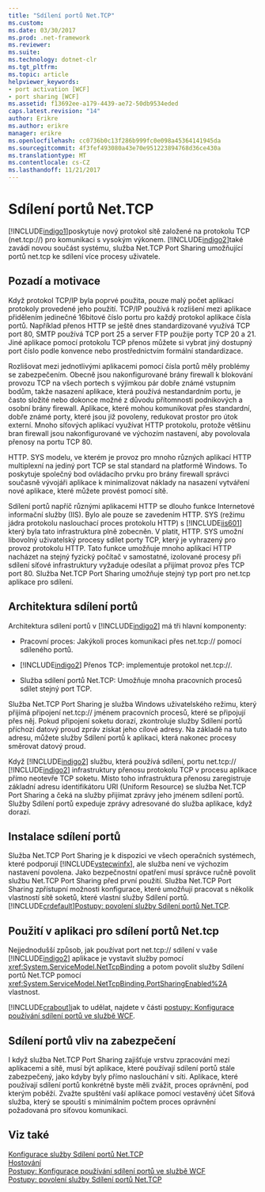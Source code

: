 ```yaml
---
title: "Sdílení portů Net.TCP"
ms.custom: 
ms.date: 03/30/2017
ms.prod: .net-framework
ms.reviewer: 
ms.suite: 
ms.technology: dotnet-clr
ms.tgt_pltfrm: 
ms.topic: article
helpviewer_keywords:
- port activation [WCF]
- port sharing [WCF]
ms.assetid: f13692ee-a179-4439-ae72-50db9534eded
caps.latest.revision: "14"
author: Erikre
ms.author: erikre
manager: erikre
ms.openlocfilehash: cc0736b0c13f286b999fc0e098a45364141945da
ms.sourcegitcommit: 4f3fef493080a43e70e951223894768d36ce430a
ms.translationtype: MT
ms.contentlocale: cs-CZ
ms.lasthandoff: 11/21/2017
---
```

# <a name="nettcp-port-sharing"></a>Sdílení portů Net.TCP
[!INCLUDE[indigo1](../../../../includes/indigo1-md.md)]poskytuje nový protokol sítě založené na protokolu TCP (net.tcp://) pro komunikaci s vysokým výkonem. [!INCLUDE[indigo2](../../../../includes/indigo2-md.md)]také zavádí novou součást systému, služba Net.TCP Port Sharing umožňující portů net.tcp ke sdílení více procesy uživatele.  
  
## <a name="background-and-motivation"></a>Pozadí a motivace  
 Když protokol TCP/IP byla poprvé použita, pouze malý počet aplikací protokoly provedené jeho použití. TCP/IP používá k rozlišení mezi aplikace přidělením jedinečné 16bitové číslo portu pro každý protokol aplikace čísla portů. Například přenos HTTP se ještě dnes standardizované využívá TCP port 80, SMTP používá TCP port 25 a server FTP použije porty TCP 20 a 21. Jiné aplikace pomocí protokolu TCP přenos můžete si vybrat jiný dostupný port číslo podle konvence nebo prostřednictvím formální standardizace.  
  
 Rozlišovat mezi jednotlivými aplikacemi pomocí čísla portů měly problémy se zabezpečením. Obecně jsou nakonfigurované brány firewall k blokování provozu TCP na všech portech s výjimkou pár dobře známé vstupním bodům, takže nasazení aplikace, která používá nestandardním portu, je často složité nebo dokonce možné z důvodu přítomnosti podnikových a osobní brány firewall. Aplikace, které mohou komunikovat přes standardní, dobře známé porty, které jsou již povoleny, redukovat prostor pro útok externí. Mnoho síťových aplikací využívat HTTP protokolu, protože většinu bran firewall jsou nakonfigurované ve výchozím nastavení, aby povolovala přenosy na portu TCP 80.  
  
 HTTP. SYS modelu, ve kterém je provoz pro mnoho různých aplikací HTTP multiplexní na jediný port TCP se stal standard na platformě Windows. To poskytuje společný bod ovládacího prvku pro brány firewall správci současně vývojáři aplikace k minimalizovat náklady na nasazení vytváření nové aplikace, které můžete provést pomocí sítě.  
  
 Sdílení portů napříč různými aplikacemi HTTP se dlouho funkce Internetové informační služby (IIS). Bylo ale pouze se zavedením HTTP. SYS (režimu jádra protokolu naslouchací proces protokolu HTTP) s [!INCLUDE[iis601](../../../../includes/iis601-md.md)] který byla tato infrastruktura plně zobecněn. V platit, HTTP. SYS umožní libovolný uživatelský procesy sdílet porty TCP, který je vyhrazený pro provoz protokolu HTTP. Tato funkce umožňuje mnoho aplikací HTTP nacházet na stejný fyzický počítač v samostatné, izolované procesy při sdílení síťové infrastruktury vyžaduje odesílat a přijímat provoz přes TCP port 80. Služba Net.TCP Port Sharing umožňuje stejný typ port pro net.tcp aplikace pro sdílení.  
  
## <a name="port-sharing-architecture"></a>Architektura sdílení portů  
 Architektura sdílení portů v [!INCLUDE[indigo2](../../../../includes/indigo2-md.md)] má tři hlavní komponenty:  
  
-   Pracovní proces: Jakýkoli proces komunikaci přes net.tcp:// pomocí sdíleného portů.  
  
-   [!INCLUDE[indigo2](../../../../includes/indigo2-md.md)] Přenos TCP: implementuje protokol net.tcp://.  
  
-   Služba sdílení portů Net.TCP: Umožňuje mnoha pracovních procesů sdílet stejný port TCP.  
  
 Služba Net.TCP Port Sharing je služba Windows uživatelského režimu, který přijímá připojení net.tcp:// jménem pracovních procesů, které se připojují přes něj. Pokud připojení soketu dorazí, zkontroluje služby Sdílení portů příchozí datový proud zpráv získat jeho cílové adresy. Na základě na tuto adresu, můžete služby Sdílení portů k aplikaci, která nakonec procesy směrovat datový proud.  
  
 Když [!INCLUDE[indigo2](../../../../includes/indigo2-md.md)] službu, která používá sdílení, portu net.tcp:// [!INCLUDE[indigo2](../../../../includes/indigo2-md.md)] infrastruktury přenosu protokolu TCP v procesu aplikace přímo neotevře TCP soketu. Místo toho infrastruktura přenosu zaregistruje základní adresu identifikátoru URI (Uniform Resource) se služba Net.TCP Port Sharing a čeká na služby přijímat zprávy jeho jménem sdílení portů.  Služby Sdílení portů expeduje zprávy adresované do služba aplikace, když dorazí.  
  
## <a name="installing-port-sharing"></a>Instalace sdílení portů  
 Služba Net.TCP Port Sharing je k dispozici ve všech operačních systémech, které podporují [!INCLUDE[vstecwinfx](../../../../includes/vstecwinfx-md.md)], ale služba není ve výchozím nastavení povolena. Jako bezpečnostní opatření musí správce ručně povolit službu Net.TCP Port Sharing před první použití. Služba Net.TCP Port Sharing zpřístupní možnosti konfigurace, které umožňují pracovat s několik vlastností sítě soketů, které vlastní služby Sdílení portů. [!INCLUDE[crdefault](../../../../includes/crdefault-md.md)][Postupy: povolení služby Sdílení portů Net.TCP](../../../../docs/framework/wcf/feature-details/how-to-enable-the-net-tcp-port-sharing-service.md).  
  
## <a name="using-nettcp-port-sharing-in-an-application"></a>Použití v aplikaci pro sdílení portů Net.tcp  
 Nejjednodušší způsob, jak používat port net.tcp:// sdílení v vaše [!INCLUDE[indigo2](../../../../includes/indigo2-md.md)] aplikace je vystavit služby pomocí <xref:System.ServiceModel.NetTcpBinding> a potom povolit služby Sdílení portů Net.TCP pomocí <xref:System.ServiceModel.NetTcpBinding.PortSharingEnabled%2A> vlastnost.  
  
 [!INCLUDE[crabout](../../../../includes/crabout-md.md)]jak to udělat, najdete v části [postupy: Konfigurace používání sdílení portů ve službě WCF](../../../../docs/framework/wcf/feature-details/how-to-configure-a-wcf-service-to-use-port-sharing.md).  
  
## <a name="security-implications-of-port-sharing"></a>Sdílení portů vliv na zabezpečení  
 I když služba Net.TCP Port Sharing zajišťuje vrstvu zpracování mezi aplikacemi a sítě, musí být aplikace, které používají sdílení portů stále zabezpečený, jako kdyby byly přímo naslouchání v síti. Aplikace, které používají sdílení portů konkrétně byste měli zvážit, proces oprávnění, pod kterým poběží. Zvažte spuštění vaší aplikace pomocí vestavěný účet Síťová služba, který se spouští s minimálním počtem proces oprávnění požadovaná pro síťovou komunikaci.  
  
## <a name="see-also"></a>Viz také  
 [Konfigurace služby Sdílení portů Net.TCP](../../../../docs/framework/wcf/feature-details/configuring-the-net-tcp-port-sharing-service.md)  
 [Hostování](../../../../docs/framework/wcf/feature-details/hosting.md)  
 [Postupy: Konfigurace používání sdílení portů ve službě WCF](../../../../docs/framework/wcf/feature-details/how-to-configure-a-wcf-service-to-use-port-sharing.md)  
 [Postupy: povolení služby Sdílení portů Net.TCP](../../../../docs/framework/wcf/feature-details/how-to-enable-the-net-tcp-port-sharing-service.md)
